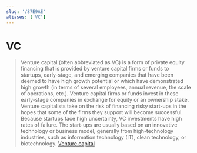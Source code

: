 ```yaml
---
slug: '/87E9AE'
aliases: ['VC']
---
```


# VC

> Venture capital (often abbreviated as VC) is a form of private equity financing that is provided by venture capital firms or funds to startups, early-stage, and emerging companies that have been deemed to have high growth potential or which have demonstrated high growth (in terms of several employees, annual revenue, the scale of operations, etc.). Venture capital firms or funds invest in these early-stage companies in exchange for equity or an ownership stake. Venture capitalists take on the risk of financing risky start-ups in the hopes that some of the firms they support will become successful. Because startups face high uncertainty, VC investments have high rates of failure. The start-ups are usually based on an innovative technology or business model, generally from high-technology industries, such as information technology (IT), clean technology, or biotechnology. [Venture capital](https://en.wikipedia.org/wiki/Venture_capital)

